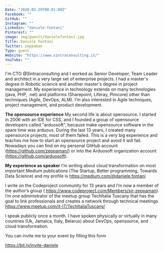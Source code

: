 ```yaml
---
Date: "2020-02-29T00:01:00Z"
Facebook: ""
GitHub: ""
Instagram: ""
Linkedin: "daniele-fontani"
Pinterest: ""
image: img/guests/danielefontani.jpg
Title: Daniele Fontani
Twitter: zeppaman
Type: guest
Website: "https://www.sintraconsulting.it/"
YouTube: ""
---
```

I'm CTO @Sintraconsulting and I worked as Senior Developer, Team Leader and architect in a very large set of enterprise projects. I had a master's degree in Robotic science and another master's degree in project management. My experience in technology extends on many technologies (java, PHP, .net) and platforms (Sharepoint, Liferay, Pimcore) other than techniques (Agile, DevOps, ALM). I’m also interested in Agile techniques, project management, and product development.

**The opensource experience**
My second life is about opensource. I started in 2006 with an IDE for CSS, and I founded a group of opensource developers called "arduosoft", because make opensource software in the spare time was arduous.
During the last 13 years, I created many opensource projects, most of them failed. This is a very big experience and teaches me how to start an opensource project and avoid it will fail. Nowadays you can find on my personal GitHub account (https://github.com/zeppaman/) or into the Arduosoft organization account (https://github.com/arduosoft).

**My experience as speaker**
I'm writing about cloud transformation on most important Medium publications (The Startup, Better programming, Towards Data Science) and my profile is https://medium.com/@daniele.fontani

I write on the Codeproject community for 13 years and I’m now a member of the author’s group ( https://www.codeproject.com/Members/sir-zeppaman).
I’m one administrator of the meetup group TechItalia Tuscany that has the goal to link professionals and creates a network through technical meetings https://www.meetup.com/it-IT/TechItaliaTuscany/

I speak publicly once a month. I have spoken physically or virtually in many countries (Uk, Jamaica, Italy, Belarus) about DevOps, opensource, and cloud transformation.


You can invite me to your event by filling this form

https://bit.ly/invite-daniele